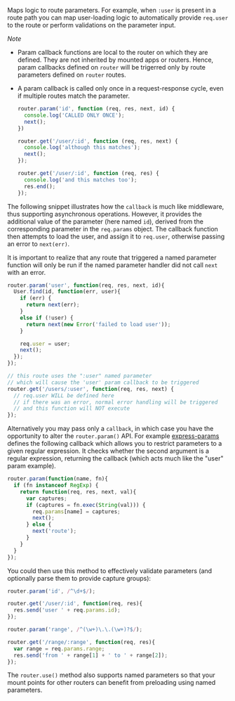 Maps logic to route parameters. For example, when `:user` is present in a route
path you can map user-loading logic to automatically provide `req.user` to the
route or perform validations on the parameter input.
  
*Note*

  * Param callback functions are local to the router on which they are defined.
  They are not inherited by mounted apps or routers. Hence, param callbacks
  defined on `router` will be trigerred only by route parameters defined on
  `router` routes.

  * A param callback is called only once in a request-response cycle,
  even if multiple routes match the parameter.

    ```js
    router.param('id', function (req, res, next, id) {
      console.log('CALLED ONLY ONCE');
      next();
    })

    router.get('/user/:id', function (req, res, next) {
      console.log('although this matches');
      next();
    });

    router.get('/user/:id', function (req, res) {
      console.log('and this matches too');
      res.end();
    });
    ```
    
The following snippet illustrates how the `callback` is much like middleware,
thus supporting asynchronous operations. However, it provides the additional value
of the parameter (here named `id`), derived from the corresponding parameter
in the `req.params` object. The callback function then attempts to load the user,
and assign it to `req.user`, otherwise passing an error to `next(err)`.

It is important to realize that any route that triggered a named parameter
function will only be run if the named parameter handler did not call `next`
with an error.

```js
router.param('user', function(req, res, next, id){
  User.find(id, function(err, user){
    if (err) {
      return next(err);
    }
    else if (!user) {
      return next(new Error('failed to load user'));
    }

    req.user = user;
    next();
  });
});

// this route uses the ":user" named parameter
// which will cause the 'user' param callback to be triggered
router.get('/users/:user', function(req, res, next) {
  // req.user WILL be defined here
  // if there was an error, normal error handling will be triggered
  // and this function will NOT execute
});
```

Alternatively you may pass only a `callback`, in which case you have the opportunity
to alter the `router.param()` API. For example 
[express-params](http://github.com/expressjs/express-params) defines the following
callback which allows you to restrict parameters to a given regular expression.
It checks whether the second argument is a regular
expression, returning the callback (which acts much like the "user" param example).

```js
router.param(function(name, fn){
  if (fn instanceof RegExp) {
    return function(req, res, next, val){
      var captures;
      if (captures = fn.exec(String(val))) {
        req.params[name] = captures;
        next();
      } else {
        next('route');
      }
    }
  }
});
```

You could then use this method to effectively validate parameters (and optionally
parse them to provide capture groups):

```js
router.param('id', /^\d+$/);

router.get('/user/:id', function(req, res){
  res.send('user ' + req.params.id);
});

router.param('range', /^(\w+)\.\.(\w+)?$/);

router.get('/range/:range', function(req, res){
  var range = req.params.range;
  res.send('from ' + range[1] + ' to ' + range[2]);
});
```

The `router.use()` method also supports named parameters so that your mount points
for other routers can benefit from preloading using named parameters.
